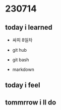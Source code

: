 # 230714

## today i learned

- 싸피 8일차


- git hub

- git bash

- markdown 


## today i feel





## tommrrow i ll do



